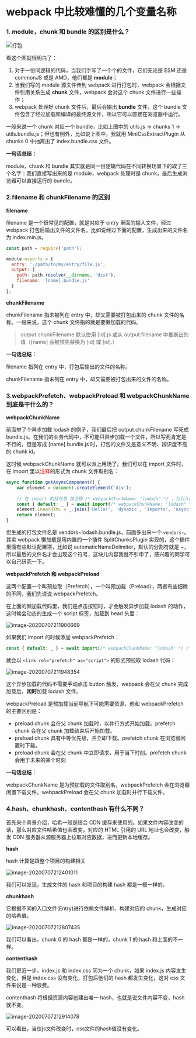 # webpack 中比较难懂的几个变量名称

### 1. module，chunk 和 bundle 的区别是什么？

![打包](img/module_chunk_bundle.jpg)

看这个图就很明白了：

1. 对于一份同逻辑的代码，当我们手写了一个个的文件，它们无论是 ESM 还是 commonJS 或是 AMD，他们都是 **module**；
2. 当我们写的 module 源文件传到 webpack 进行打包时，webpack 会根据文件引用关系生成 **chunk** 文件，webpack 会对这个 chunk 文件进行一些操作；
3. webpack 处理好 chunk 文件后，最后会输出 **bundle** 文件，这个 bundle 文件包含了经过加载和编译的最终源文件，所以它可以直接在浏览器中运行。

一般来说一个 chunk 对应一个 bundle，比如上图中的 utils.js -> chunks 1 -> utils.bundle.js；但也有例外，比如说上图中，我就用 MiniCssExtractPlugin 从 chunks 0 中抽离出了 index.bundle.css 文件。

**一句话总结：**

module，chunk 和 bundle 其实就是同一份逻辑代码在不同转换场景下的取了三个名字：我们直接写出来的是 module，webpack 处理时是 chunk，最后生成浏览器可以直接运行的 bundle。

### 2.filename 和 chunkFilename 的区别

**filename**

filename 是一个很常见的配置，就是对应于 entry 里面的输入文件，经过webpack 打包后输出文件的文件名。比如说经过下面的配置，生成出来的文件名为 index.min.js。

```js
const path = require('path');

module.exports = {
  entry: './path/to/my/entry/file.js',
  output: {
    path: path.resolve(__dirname, 'dist'),
    filename: '[name].bundle.js'
  }
};
```

**chunkFilename**

chunkFilename 指未被列在 entry 中，却又需要被打包出来的 chunk 文件的名称。一般来说，这个 chunk 文件指的就是要懒加载的代码。

> output.chunkFilename 默认使用 [id].js 或从 output.filename 中推断出的值（[name] 会被预先替换为 [id] 或 [id].） 

**一句话总结：**

filename 指列在 entry 中，打包后输出的文件的名称。

chunkFilename 指未列在 entry 中，却又需要被打包出来的文件的名称。

### 3.webpackPrefetch、webpackPreload 和 webpackChunkName 到底是干什么的？

**webpackChunkName**

前面举了个异步加载 lodash 的例子，我们最后把 output.chunkFilename 写死成 bundle.js。在我们的业务代码中，不可能只异步加载一个文件，所以写死肯定是不行的，但是写成 [name].bundle.js 时，打包的文件又是意义不明、辨识度不高的 chunk id。

这时候 webpackChunkName 就可以派上用场了。我们可以在 import 文件时，在 import 里以<font color='red'>注释</font>的形式为 chunk 文件取别名： 

```js
async function getAsyncComponent() {
	var element = document.createElement('div');
 
 	// 在 import 的括号里 加注释 /* webpackChunkName: "lodash" */ ，为引入的文件取别名
 	const { default: _ } = await import(/* webpackChunkName: "lodash" */ 'lodash');
 	element.innerHTML = _.join(['Hello!', 'dynamic', 'imports', 'async'], ' ');
 	return element;
}
```

但生成的打包文件名是 vendors~lodash.bundle.js，前面多出来一个 `vendors~`。其实 webpack 懒加载是用内置的一个插件 SplitChunksPlugin 实现的，这个插件里面有些默认配置项，比如说 automaticNameDelimiter，默认的分割符就是 ~，所以最后的文件名才会出现这个符号，这块儿内容我就不引申了，感兴趣的同学可以自己研究一下。 

**webpackPrefetch 和 webpackPreload** 

  这两个配置一个叫预拉取（Prefetch），一个叫预加载（Preload），两者有些细微的不同，我们先说说 webpackPrefetch。 

 在上面的懒加载代码里，我们是点击按钮时，才会触发异步加载 lodash 的动作，这时候会动态的生成一个 script 标签，加载到 head 头里： 

![image-20200707211906669](img/lazyload.png)

 如果我们 import 的时候添加 webpackPrefetch： 

```js
const { default: _ } = await import(/* webpackChunkName: "lodash" */ /* webpackPrefetch: true */ 'lodash');
```

就会以 `<link rel="prefetch" as="script">` 的形式预拉取 lodash 代码： 

![image-20200707211948354](img/prefetch.png)

这个异步加载的代码不需要手动点击 button 触发，webpack 会在父 chunk 完成加载后，**闲时**加载 lodash 文件。 

webpackPreload 是预加载当前导航下可能需要资源，他和 webpackPrefetch 的主要区别是：

- preload chunk 会在父 chunk 加载时，以并行方式开始加载。prefetch chunk 会在父 chunk 加载结束后开始加载。
- preload chunk 具有中等优先级，并立即下载。prefetch chunk 在浏览器闲置时下载。
- preload chunk 会在父 chunk 中立即请求，用于当下时刻。prefetch chunk 会用于未来的某个时刻

**一句话总结：**

webpackChunkName 是为预加载的文件取别名，webpackPrefetch 会在浏览器闲置下载文件，webpackPreload 会在父 chunk 加载时并行下载文件。

### 4.hash、chunkhash、contenthash 有什么不同？

首先来个背景介绍，哈希一般是结合 CDN 缓存来使用的。如果文件内容改变的话，那么对应文件哈希值也会改变，对应的 HTML 引用的 URL 地址也会改变，触发 CDN 服务器从源服务器上拉取对应数据，进而更新本地缓存。 

**hash**

hash 计算是跟整个项目的构建相关

![image-20200707212401011](img/hash.png)

我们可以发现，生成文件的 hash 和项目的构建 hash 都是一模一样的。 

**chunkhash** 

它根据不同的入口文件(Entry)进行依赖文件解析、构建对应的 chunk，生成对应的哈希值。 

![image-20200707212807435](img/chunkhash.png)

我们可以看出，chunk 0 的 hash 都是一样的，chunk 1 的 hash 和上面的不一样。 

 **contenthash** 

 我们更近一步，index.js 和 index.css 同为一个 chunk，如果 index.js 内容发生变化，但是 index.css 没有变化，打包后他们的 hash 都发生变化，这对 css 文件来说是一种浪费。 

 contenthash 将根据资源内容创建出唯一 hash，也就是说文件内容不变，hash 就不变。 

![image-20200707212914078](img/contenthash.png)

可以看出，当仅js文件改变时，css文件的hash值没有变化。

